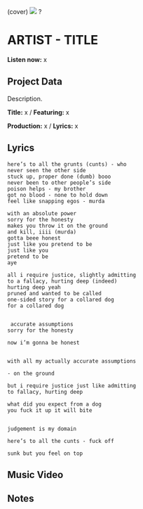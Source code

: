 (cover) ![](57175019_319474918741616_8502199518755923887_n.jpg) ?

# ARTIST - TITLE

**Listen now:** x

## Project Data

Description.


**Title:** x / **Featuring:** x

**Production:** x / **Lyrics:** x

## Lyrics

```
here’s to all the grunts (cunts) - who
never seen the other side
stuck up, proper done (dumb) booo
never been to other people’s side
poison helps - my brother
got no blood - none to hold down 
feel like snapping egos - murda

with an absolute power
sorry for the honesty
makes you throw it on the ground
and kill, iiii (murda)
gotta beee honest
just like you pretend to be
just like you
pretend to be
aye

all i require justice, slightly admitting
to a fallacy, hurting deep (indeed)
hurting deep yeah
pruned and wanted to be called
one-sided story for a collared dog
for a collared dog


 accurate assumptions
sorry for the honesty

now i’m gonna be honest


with all my actually accurate assumptions

- on the ground

but i require justice just like admitting
to fallacy, hurting deep 

what did you expect from a dog
you fuck it up it will bite


judgement is my domain

here’s to all the cunts - fuck off

sunk but you feel on top

```

## Music Video


## Notes
